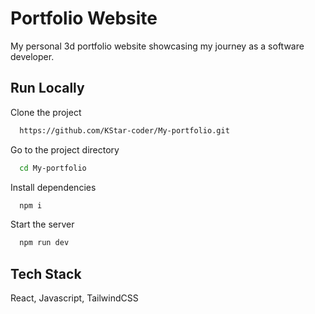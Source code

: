 
# Portfolio Website

My personal 3d portfolio website showcasing my journey as a software developer.



## Run Locally

Clone the project


```bash
  https://github.com/KStar-coder/My-portfolio.git
```

Go to the project directory

```bash
  cd My-portfolio
```

Install dependencies

```bash
  npm i
```

Start the server

```bash
  npm run dev
```




## Tech Stack

React, Javascript, TailwindCSS














